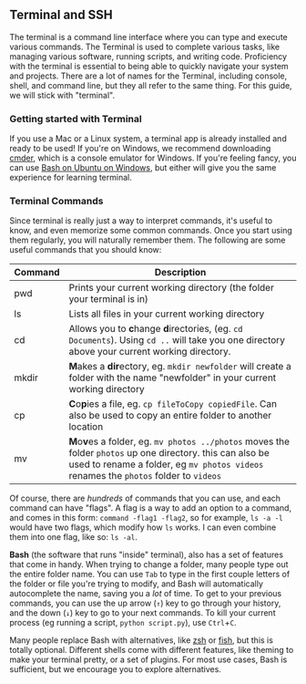 ## Terminal and SSH

The terminal is a command line interface where you can type and execute various commands. The Terminal is used to complete various tasks, like managing various software, running scripts, and writing code. Proficiency with the terminal is essential to being able to quickly navigate your system and projects. There are a lot of names for the Terminal, including console, shell, and command line, but they all refer to the same thing. For this guide, we will stick with "terminal".

### Getting started with Terminal

If you use a Mac or a Linux system, a terminal app is already installed and ready to be used! If you're on Windows, we recommend downloading [cmder](http://cmder.net/), which is a console emulator for Windows. If you're feeling fancy, you can use [Bash on Ubuntu on Windows](https://msdn.microsoft.com/en-us/commandline/wsl/install_guide), but either will give you the same experience for learning terminal.

### Terminal Commands

Since terminal is really just a way to interpret commands, it's useful to know, and even memorize some common commands. Once you start using them regularly, you will naturally remember them. The following are some useful commands that you should know:

| Command | Description                              |
| ------- | ---------------------------------------- |
| pwd   | Prints your current working directory (the folder your terminal is in) |
| ls    | Lists all files in your current working directory |
| cd    | Allows you to **c**hange **d**irectories, (eg. `cd Documents`). Using `cd ..` will take you one directory above your current working directory. |
| mkdir | **M**akes a **dir**ectory, eg. `mkdir newfolder` will create a folder with the name "newfolder" in your current working directory |
| cp    | **C**o**p**ies a file, eg. `cp fileToCopy copiedFile`. Can also be used to copy an entire folder to another location |
| mv    | **M**o**v**es a folder, eg. `mv photos ../photos` moves the folder `photos` up one directory. this can also be used to rename a folder, eg `mv photos videos` renames the `photos` folder to `videos` |

Of course, there are *hundreds* of commands that you can use, and each command can have "flags". A flag is a way to add an option to a command, and comes in this form: `command -flag1 -flag2`, so for example, `ls -a -l` would have two flags, which modify how `ls` works. I can even combine them into one flag, like so: `ls -al`.

**Bash** (the software that runs "inside" terminal), also has a set of features that come in handy. When trying to change a folder, many people type out the entire folder name. You can use `Tab` to type in the first couple letters of the folder or file you're trying to modify, and Bash will automatically autocomplete the name, saving you a *lot* of time. To get to your previous commands, you can use the up arrow  (`↑`) key to go through your history, and the down (`↓`) key to go to your next commands. To kill your current process (eg running a script, `python script.py`), use `Ctrl`+`C`.

Many people replace Bash with alternatives, like [zsh](http://www.zsh.org/) or [fish](https://fishshell.com/), but this is totally optional. Different shells come with different features, like theming to make your terminal pretty, or a set of plugins. For most use cases, Bash is sufficient, but we encourage you to explore alternatives.

